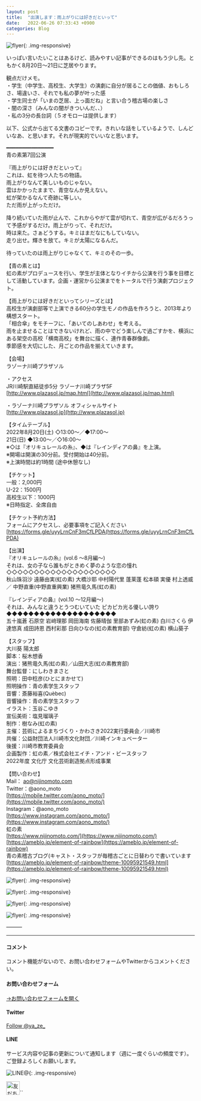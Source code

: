 ```yaml
---
layout: post
title:  "出演します：雨上がりには好きだといって"
date:   2022-06-26 07:33:43 +0900
categories: Blog
---
```


![flyer]({{site.baseurl}}/img/20220626_01.png){: .img-responsive}

いっぱい言いたいことはあるけど、読みやすい記事ができるのはもう少し先。ともかく8月20日～21日に芝居やります。  

観点だけメモ。  
・学生（中学生、高校生、大学生）の演劇に自分が居ることの価値、おもしろさ、場違いさ、それでも私の夢が叶った感  
・学生同士が「いまの芝居、上っ面だね」と言い合う稽古場の楽しさ  
・闇の深さ（みんなの闇がきついんだ、、）  
・私の3分の長台詞（５オモローは提供します）  

以下、公式から出てる文書のコピーです。きれいな話をしているようで、しんどいなあ、と思います。それが現実的でいいなと思います。  

━━━━━━━━━━━━━━━  
青の素第7回公演  

『雨上がりには好きだといって』  
これは、虹を待つ人たちの物語。  
雨上がりなんて美しいものじゃない。  
雲はかかったままで、青空なんか見えない。  
虹が架かるなんて奇跡に等しい。  
ただ雨が上がっただけ。  

降り続いていた雨が止んで、これからやがて雲が切れて、青空が広がるだろうって予感がするだけ。雨上がりって、それだけ。  
時は来た。さぁどうする。キミはまだなにもしていない。  
走り出せ。輝きを放て。キミが太陽になるんだ。  

待っていたのは雨上がりじゃなくて、キミのその一歩。  
  
【青の素とは】  
虹の素がプロデュースを行い、学生が主体となりイチから公演を行う事を目標として活動しています。企画・運営から公演までをトータルで行う演劇プロジェクト。  

【雨上がりには好きだといってシリーズとは】  
高校生が演劇部等で上演できる60分の学生モノの作品を作ろうと、2013年より構想スタート。  
「相合傘」をモチーフに、「あいてのしあわせ」を考える。  
雨を止ませることはできないけれど、雨の中でどう楽しんで過ごすかを、横浜にある架空の高校「横南高校」を舞台に描く、連作青春群像劇。  
季節感を大切にした、月ごとの作品を揃えていきます。  

【会場】  
ラゾーナ川崎プラザソル  

・アクセス  
JR川崎駅直結徒歩5分 ラゾーナ川崎プラザ5F  
[http://www.plazasol.jp/map.html](http://www.plazasol.jp/map.html)  

・ラゾーナ川崎プラザソル オフィシャルサイト  
[http://www.plazasol.jp](http://www.plazasol.jp)  

【タイムテーブル】  
2022年8月20日(土) ◇13:00～／◆17:00～  
21日(日) ◆13:00～／◇16:00～  
※◇は『オリキュレールの糸』、◆は『レインディアの鼻』を上演。  
※開場は開演の30分前。受付開始は40分前。  
※上演時間は約1時間 (途中休憩なし)  

【チケット】  
一般：2,000円  
U-22：1500円  
高校生以下：1000円  
※日時指定、全席自由  

【チケット予約方法】  
フォームにアクセスし、必要事項をご記入ください  
[https://forms.gle/uyyLrnCnF3mCfLPDA(https://forms.gle/uyyLrnCnF3mCfLPDA)  

【出演】  
『オリキュレールの糸』(vol.6 ～8月編～)  
それは、女の子なら誰もがときめく夢のような恋の憧れ  
◇◇◇◇◇◇◇◇◇◇◇◇◇◇◇◇◇◇◇◇  
秋山珠羽沙 遠藤由実(虹の素) 大橋沙耶 中村陽代里 蓬莱蓬 松本碩 実優 村上透威 ／ 中野直重(中野直重興業) 猪熊竜久馬(虹の素)    

『レインディアの鼻』(vol.10 ～12月編～)  
それは、みんなと違うとうつむいていた ピカピカ光る優しい誇り  
◆◆◆◆◆◆◆◆◆◆◆◆◆◆◆◆◆◆◆◆  
五十嵐蒼 石原空 岩﨑理那 岡田海南 佐藤晴伽 里部あずみ(虹の素) 白川さくら 伊達悠真 成田詩恩 西村彩那 日向ひなの(虹の素教育部) 守倉紡(虹の素) 横山葵子  

【スタッフ】  
大川葵 陽太郎  
脚本：桜木想香  
演出：猪熊竜久馬(虹の素)／山田大志(虹の素教育部)  
舞台監督：にしわきまさと  
照明：田中稔彦(ひとにまかせて)  
照明操作：青の素学生スタッフ  
音響：斎藤裕喜(Quèbec)  
音響操作：青の素学生スタッフ  
イラスト：玉谷こゆき  
宣伝美術：塩見瑠璃子  
制作：樹なみ(虹の素)  
主催：芸術によるまちづくり・かわさき2022実行委員会／川崎市  
共催：公益財団法人川崎市文化財団／川崎インキュベーター  
後援：川崎市教育委員会  
企画製作：虹の素／株式会社エイチ・アンド・ビースタッフ  
2022年度 文化庁 文化芸術創造拠点形成事業  

【問い合わせ】  
Mail： ao@nijinomoto.com  
Twitter：@aono_moto  
[https://mobile.twitter.com/aono_moto/](https://mobile.twitter.com/aono_moto/)  
Instagram：@aono_moto  
[https://www.instagram.com/aono_moto/](https://www.instagram.com/aono_moto/)  
虹の素  
[https://www.nijinomoto.com/](https://www.nijinomoto.com/)  
[https://ameblo.jp/element-of-rainbow](https://ameblo.jp/element-of-rainbow)  
青の素稽古ブログ(キャスト・スタッフが毎稽古ごとに日替わりで書いています  
[https://ameblo.jp/element-of-rainbow/theme-10095921549.html](https://ameblo.jp/element-of-rainbow/theme-10095921549.html)  



![flyer]({{site.baseurl}}/img/20220626_01.png){: .img-responsive}

![flyer]({{site.baseurl}}/img/20220626_02.png){: .img-responsive}

![flyer]({{site.baseurl}}/img/20220626_03.png){: .img-responsive}

![flyer]({{site.baseurl}}/img/20220626_04.png){: .img-responsive}


———



---
#### コメント
コメント機能がないので、お問い合わせフォームやTwitterからコメントください。

#### お問い合わせフォーム
[→お問い合わせフォームを開く]({{site.baseurl}}/docs/contact/)

#### Twitter

<a href="https://twitter.com/ya_ze_?ref_src=twsrc%5Etfw" class="twitter-follow-button" data-show-count="false">Follow @ya_ze_</a><script async src="https://platform.twitter.com/widgets.js" charset="utf-8"></script>


#### LINE

サービス内容や記事の更新について通知します（週に一度ぐらいの頻度です）。
ご登録よろしくお願いします。

![LINE@]({{site.baseurl}}/img/lineat.png){: .img-responsive}

<a href="https://line.me/R/ti/p/%40tqt3140x"><img height="36" border="0" alt="友だち追加" src="https://scdn.line-apps.com/n/line_add_friends/btn/ja.png"></a>``